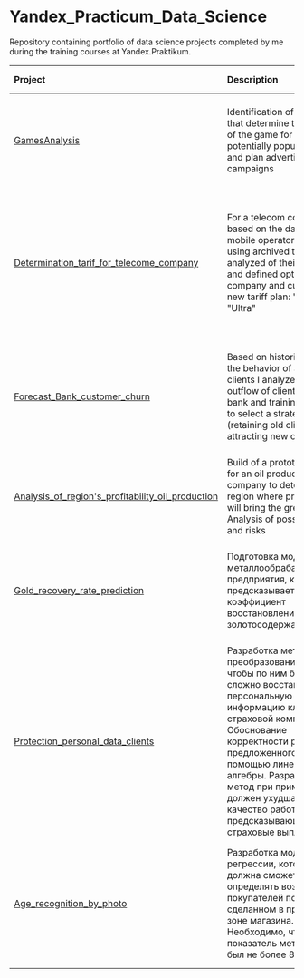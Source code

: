 # Yandex_Practicum_Data_Science
Repository containing portfolio of data science projects completed by me during the training courses at Yandex.Praktikum.

| Project | Description | Applied in: | Used libraries |
| :------------- | :----------------- | :---------------- | :--------------- | 
| [GamesAnalysis](GamesAnalysis)| Identification of patterns that determine the success of the game for identify a potentially popular product and plan advertising campaigns  |Gamedev, e-commerce | *Matplotlib, NumPy, Pandas, Python, Statistics, Statistical Hypothesis testing* |
|[Determination_tarif_for_telecome_company](Determination_tarif_for_telecome_company) | For a telecom company: based on the data of the mobile operators customers using archived tariffs I analyzed of their behavior and defined optimal for company and customers new tariff plan: "Smart" or "Ultra" | IT companies,  Craigslists, Startups, Telecom, Business services [b2b] (outsourcing, consulting audit) | *Matplotlib, NumPy, Pandas, Python, Scikit-Learn, SciPy, Statistics, Statistical Hypothesis testing, Math, Seaborn* |
|[Forecast_Bank_customer_churn](Forecast_Bank_customer_churn) | Based on historical data on the behavior of a bank clients I analyzed of the outflow of clients from the bank and training a model to select a strategy (retaining old clients or attracting new clients) | Digital agencies, Marketing, PR, SEO IT company, Banking sector, FinTech, E-commerce, Internet services, Startups, Business services [b2b] (outsourcing, consulting audit) | *Matplotlib, NumPy, Pandas, Python, Scikit-Learn, Seaborn* |
| [Analysis_of_region's_profitability_oil_production](Analysis_of_region's_profitability_oil_production) | Build of a prototype model for an oil producing company to determine the region where production will bring the greatest profit. Analysis of possible profit and risks | IT company, Industry companies, Startups, Business services [b2b] (outsourcing, consulting audit) | *Matplotlib, NumPy, Pandas, Python, Scikit-Learn, SciPy* |
| [Gold_recovery_rate_prediction](Gold_recovery_rate_prediction) | Подготовка модели для металлообрабатывающего предприятия, которая предсказывает коэффициент восстановления золота из золотосодержащей руды | IT-компания, Отраслевые компании, Индустрия, Промышленность, Стартапы, Услуги для бизнеса [b2b] (аутсорс консалтинг аудит) | *Matplotlib, NumPy, Pandas, Python, Scikit-Learn, SciPy, Seaborn* |
| [Protection_personal_data_clients](Protection_personal_data_clients) | Разработка метода преобразования данных, чтобы по ним было сложно восстановить персональную информацию клиентов страховой компании. Обоснование корректности работы предложенного метода с помощью линейной алгебры. Разработанный метод при применении не должен ухудшать качество работы модели, предсказывающей страховые выплаты | IT-компания, Информационная безопасность, Стартапы, Страховая сфера, Услуги для бизнеса [b2b] (аутсорс консалтинг аудит) | *NumPy, Pandas, Python, Scikit-Learn* |
| [Age_recognition_by_photo](Age_recognition_by_photo) | Разработка модели регрессии, которая должна сможет определять возраст покупателей по фото, сделанном в прикассовой зоне магазина. Необходимо, чтобы показатель метрики MAE был не более 8 | Research Departments, R&D Centers, Institutes, Science City Residents, Information Security, Retail, E-commerce, Startups, IT Companys,Business Services [b2b] | *NumPy, Tensorflow, Keras, ResNet50, Pandas, Python, Seaborn, Matplotlib* |
